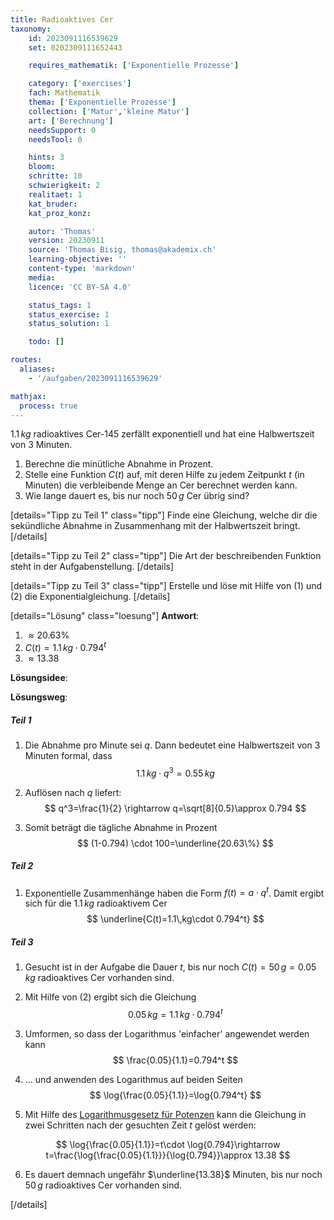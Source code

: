 ```yaml
---
title: Radioaktives Cer
taxonomy:
	id: 2023091116539629
	set: 0202309111652443

	requires_mathematik: ['Exponentielle Prozesse']

	category: ['exercises']
	fach: Mathematik
	thema: ['Exponentielle Prozesse']
	collection: ['Matur','kleine Matur']
	art: ['Berechnung']
	needsSupport: 0
	needsTool: 0

	hints: 3
	bloom: 
	schritte: 10
	schwierigkeit: 2
	realitaet: 1
	kat_bruder:
	kat_proz_konz: 

	autor: 'Thomas'
	version: 20230911
	source: 'Thomas Bisig, thomas@akademix.ch'
	learning-objective: ''
	content-type: 'markdown'
	media: 
	licence: 'CC BY-SA 4.0'

	status_tags: 1
	status_exercise: 1
	status_solution: 1

	todo: []

routes:
  aliases:
    - '/aufgaben/2023091116539629'

mathjax:
  process: true
---
```

$1.1\,kg$ radioaktives Cer-145 zerfällt exponentiell und hat eine Halbwertszeit von $3$ Minuten.

1. Berechne die minütliche Abnahme in Prozent.
2. Stelle eine Funktion $C(t)$ auf, mit deren Hilfe zu jedem Zeitpunkt $t$ (in Minuten) die verbleibende Menge an Cer berechnet werden kann.
3. Wie lange dauert es, bis nur noch $50\,g$ Cer übrig sind?


[details="Tipp zu Teil 1" class="tipp"]
Finde eine Gleichung, welche dir die sekündliche Abnahme in Zusammenhang mit der Halbwertszeit bringt.
[/details]

[details="Tipp zu Teil 2" class="tipp"]
Die Art der beschreibenden Funktion steht in der Aufgabenstellung.
[/details]

[details="Tipp zu Teil 3" class="tipp"]
Erstelle und löse mit Hilfe von (1) und (2) die Exponentialgleichung.
[/details]

[details="Lösung" class="loesung"]
**Antwort**: 
1. $\approx 20.63\%$
2. $C(t)=1.1\,kg\cdot 0.794^t$
3. $\approx 13.38$

**Lösungsidee**: 

**Lösungsweg**:

##### Teil 1
1. Die Abnahme pro Minute sei $q$. Dann bedeutet eine Halbwertszeit von $3$ Minuten formal, dass
$$
1.1\,kg\cdot q^3 = 0.55\,kg
$$

2. Auflösen nach $q$ liefert:
$$
q^3=\frac{1}{2} \rightarrow q=\sqrt[8]{0.5}\approx 0.794
$$

3. Somit beträgt die tägliche Abnahme in Prozent
$$
(1-0.794) \cdot 100=\underline{20.63\%}
$$

##### Teil 2
1. Exponentielle Zusammenhänge haben die Form $f(t)=a\cdot q^{t}$. Damit ergibt sich für die $1.1\,kg$ radioaktivem Cer
$$
\underline{C(t)=1.1\,kg\cdot 0.794^t}
$$

##### Teil 3
1. Gesucht ist in der Aufgabe die Dauer $t$, bis nur noch $C(t)=50\,g=0.05\,kg$ radioaktives Cer vorhanden sind.

2. Mit Hilfe von (2) ergibt sich die Gleichung
$$
0.05\,kg=1.1\,kg\cdot 0.794^t
$$

3. Umformen, so dass der Logarithmus 'einfacher' angewendet werden kann
$$
\frac{0.05}{1.1}=0.794^t
$$

4. ... und anwenden des Logarithmus auf beiden Seiten
$$
\log{\frac{0.05}{1.1}}=\log{0.794^t}
$$

5. Mit Hilfe des [Logarithmusgesetz für Potenzen](/konzepte/logarithmusgesetz-fuer-potenzen) kann die Gleichung in zwei Schritten nach der gesuchten Zeit $t$ gelöst werden:

$$
\log{\frac{0.05}{1.1}}=t\cdot \log{0.794}\rightarrow t=\frac{\log{\frac{0.05}{1.1}}}{\log{0.794}}\approx 13.38
$$

6. Es dauert demnach ungefähr $\underline{13.38}$ Minuten, bis nur noch $50\,g$ radioaktives Cer vorhanden sind.

[/details]